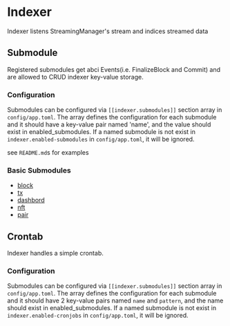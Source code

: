 # Indexer 

Indexer listens StreamingManager's stream and indices streamed data

## Submodule

Registered submodules get abci Events(i.e. FinalizeBlock and Commit) and are allowed to CRUD indexer key-value storage.

### Configuration

Submodules can be configured via `[[indexer.submodules]]` section array in `config/app.toml`.
The array defines the configuration for each submodule and it should have a key-value pair named 'name', and the value should exist in enabled_submodules.
If a named submodule is not exist in `indexer.enabled-submodules` in `config/app.toml`, it will be ignored.

see `README.md`s for examples

### Basic Submodules

* [block](https://github.com/initia-labs/indexer/tree/v2/submodule/block)
* [tx](https://github.com/initia-labs/indexer/tree/v2/submodule/tx)
* [dashbord](https://github.com/initia-labs/indexer/tree/v2/submodule/dashboard)
* [nft](https://github.com/initia-labs/indexer/tree/v2/submodule/nft)
* [pair](https://github.com/initia-labs/indexer/tree/v2/submodule/pair)

## Crontab

Indexer handles a simple crontab.

### Configuration

Submodules can be configured via `[[indexer.submodules]]` section array in `config/app.toml`.
The array defines the configuration for each submodule and it should have 2 key-value pairs named `name` and `pattern`, and the name should exist in enabled_submodules.
If a named submodule is not exist in `indexer.enabled-cronjobs` in `config/app.toml`, it will be ignored.
